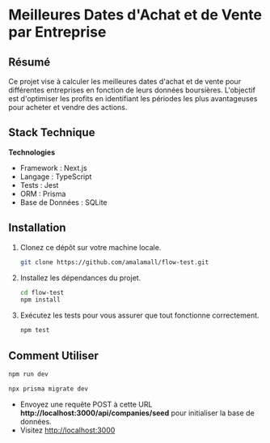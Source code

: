 
# Meilleures Dates d'Achat et de Vente par Entreprise

## Résumé

Ce projet vise à calculer les meilleures dates d'achat et de vente pour différentes entreprises en fonction de leurs données boursières. L'objectif est d'optimiser les profits en identifiant les périodes les plus avantageuses pour acheter et vendre des actions.

## Stack Technique

**Technologies**

- Framework : Next.js
- Langage : TypeScript
- Tests : Jest
- ORM : Prisma
- Base de Données : SQLite

## Installation

1. Clonez ce dépôt sur votre machine locale.
   ```bash
   git clone https://github.com/amalamall/flow-test.git
   ```

2. Installez les dépendances du projet.
   ```bash
   cd flow-test
   npm install
   ```

3. Exécutez les tests pour vous assurer que tout fonctionne correctement.
   ```bash
   npm test
   ```

## Comment Utiliser
   ```bash
   npm run dev
   ```
   ```bash
   npx prisma migrate dev
   ```
   - Envoyez une requête POST à cette URL **http://localhost:3000/api/companies/seed** pour initialiser la base de données.
   - Visitez [http://localhost:3000](http://localhost:3000)

